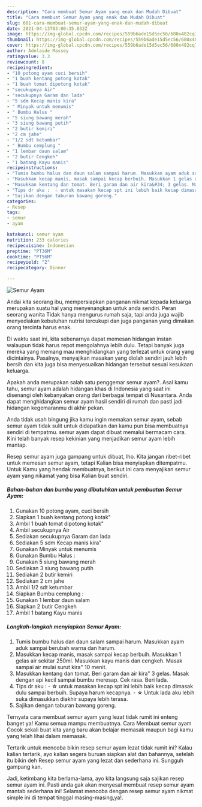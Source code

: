 ```yaml
---
description: "Cara membuat Semur Ayam yang enak dan Mudah Dibuat"
title: "Cara membuat Semur Ayam yang enak dan Mudah Dibuat"
slug: 681-cara-membuat-semur-ayam-yang-enak-dan-mudah-dibuat
date: 2021-04-13T03:00:35.032Z
image: https://img-global.cpcdn.com/recipes/559b6ade15d5ec56/680x482cq70/semur-ayam-foto-resep-utama.jpg
thumbnail: https://img-global.cpcdn.com/recipes/559b6ade15d5ec56/680x482cq70/semur-ayam-foto-resep-utama.jpg
cover: https://img-global.cpcdn.com/recipes/559b6ade15d5ec56/680x482cq70/semur-ayam-foto-resep-utama.jpg
author: Adelaide Massey
ratingvalue: 3.3
reviewcount: 8
recipeingredient:
- "10 potong ayam cuci bersih"
- "1 buah kentang potong kotak"
- "1 buah tomat dipotong kotak"
- "secukupnya Air"
- "secukupnya Garam dan lada"
- "5 sdm Kecap manis kira"
- " Minyak untuk menumis"
- " Bumbu Halus "
- "5 siung bawang merah"
- "3 siung bawang putih"
- "2 butir kemiri"
- "2 cm jahe"
- "1/2 sdt ketumbar"
- " Bumbu cemplung "
- "1 lembar daun salam"
- "2 butir Cengkeh"
- "1 batang Kayu manis"
recipeinstructions:
- "Tumis bumbu halus dan daun salam sampai harum. Masukkan ayam aduk sampai berubah warna dan harum."
- "Masukkan kecap manis, masak sampai kecap berbuih. Masukkan 1 gelas air sekitar 250ml. Masukkan kayu manis dan cengkeh. Masak sampai air mulai surut kira&#34; 10 menit."
- "Masukkan kentang dan tomat. Beri garam dan air kira&#34; 3 gelas. Masak dengan api kecil sampai bumbu meresap. Cek rasa. Beri lada."
- "Tips dr aku :  ☆ untuk masakan kecap spt ini lebih baik kecap dimasak dulu sampai berbuih. Supaya harum kecapnya. ☆ Untuk lada aku lebih suka dimasukkan diakhir supaya lebih terasa."
- "Sajikan dengan taburan bawang goreng."
categories:
- Resep
tags:
- semur
- ayam

katakunci: semur ayam 
nutrition: 233 calories
recipecuisine: Indonesian
preptime: "PT36M"
cooktime: "PT56M"
recipeyield: "2"
recipecategory: Dinner

---
```



![Semur Ayam](https://img-global.cpcdn.com/recipes/559b6ade15d5ec56/680x482cq70/semur-ayam-foto-resep-utama.jpg)

Andai kita seorang ibu, mempersiapkan panganan nikmat kepada keluarga merupakan suatu hal yang menyenangkan untuk anda sendiri. Peran seorang  wanita Tidak hanya mengurus rumah saja, tapi anda juga wajib menyediakan kebutuhan nutrisi tercukupi dan juga panganan yang dimakan orang tercinta harus enak.

Di waktu  saat ini, kita sebenarnya dapat memesan hidangan instan walaupun tidak harus repot mengolahnya lebih dulu. Tetapi banyak juga mereka yang memang mau menghidangkan yang terlezat untuk orang yang dicintainya. Pasalnya, menyajikan masakan yang diolah sendiri jauh lebih bersih dan kita juga bisa menyesuaikan hidangan tersebut sesuai kesukaan keluarga. 



Apakah anda merupakan salah satu penggemar semur ayam?. Asal kamu tahu, semur ayam adalah hidangan khas di Indonesia yang saat ini disenangi oleh kebanyakan orang dari berbagai tempat di Nusantara. Anda dapat menghidangkan semur ayam hasil sendiri di rumah dan pasti jadi hidangan kegemaranmu di akhir pekan.

Anda tidak usah bingung jika kamu ingin memakan semur ayam, sebab semur ayam tidak sulit untuk didapatkan dan kamu pun bisa membuatnya sendiri di tempatmu. semur ayam dapat dibuat memalui bermacam cara. Kini telah banyak resep kekinian yang menjadikan semur ayam lebih mantap.

Resep semur ayam juga gampang untuk dibuat, lho. Kita jangan ribet-ribet untuk memesan semur ayam, tetapi Kalian bisa menyiapkan ditempatmu. Untuk Kamu yang hendak membuatnya, berikut ini cara menyajikan semur ayam yang nikamat yang bisa Kalian buat sendiri.

<!--inarticleads1-->

##### Bahan-bahan dan bumbu yang dibutuhkan untuk pembuatan Semur Ayam:

1. Gunakan 10 potong ayam, cuci bersih
1. Siapkan 1 buah kentang potong kotak&#34;
1. Ambil 1 buah tomat dipotong kotak&#34;
1. Ambil secukupnya Air
1. Sediakan secukupnya Garam dan lada
1. Sediakan 5 sdm Kecap manis kira&#34;
1. Gunakan  Minyak untuk menumis
1. Gunakan  Bumbu Halus :
1. Gunakan 5 siung bawang merah
1. Sediakan 3 siung bawang putih
1. Sediakan 2 butir kemiri
1. Sediakan 2 cm jahe
1. Ambil 1/2 sdt ketumbar
1. Siapkan  Bumbu cemplung :
1. Gunakan 1 lembar daun salam
1. Siapkan 2 butir Cengkeh
1. Ambil 1 batang Kayu manis




<!--inarticleads2-->

##### Langkah-langkah menyiapkan Semur Ayam:

1. Tumis bumbu halus dan daun salam sampai harum. Masukkan ayam aduk sampai berubah warna dan harum.
1. Masukkan kecap manis, masak sampai kecap berbuih. Masukkan 1 gelas air sekitar 250ml. Masukkan kayu manis dan cengkeh. Masak sampai air mulai surut kira&#34; 10 menit.
1. Masukkan kentang dan tomat. Beri garam dan air kira&#34; 3 gelas. Masak dengan api kecil sampai bumbu meresap. Cek rasa. Beri lada.
1. Tips dr aku :  - ☆ untuk masakan kecap spt ini lebih baik kecap dimasak dulu sampai berbuih. Supaya harum kecapnya. - ☆ Untuk lada aku lebih suka dimasukkan diakhir supaya lebih terasa.
1. Sajikan dengan taburan bawang goreng.




Ternyata cara membuat semur ayam yang lezat tidak rumit ini enteng banget ya! Kamu semua mampu membuatnya. Cara Membuat semur ayam Cocok sekali buat kita yang baru akan belajar memasak maupun bagi kamu yang telah lihai dalam memasak.

Tertarik untuk mencoba bikin resep semur ayam lezat tidak rumit ini? Kalau kalian tertarik, ayo kalian segera buruan siapkan alat dan bahannya, setelah itu bikin deh Resep semur ayam yang lezat dan sederhana ini. Sungguh gampang kan. 

Jadi, ketimbang kita berlama-lama, ayo kita langsung saja sajikan resep semur ayam ini. Pasti anda gak akan menyesal membuat resep semur ayam mantab sederhana ini! Selamat mencoba dengan resep semur ayam nikmat simple ini di tempat tinggal masing-masing,ya!.

